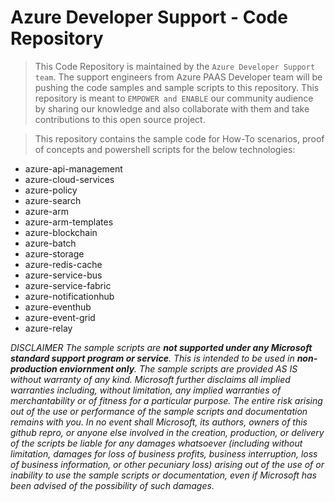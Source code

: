 # Azure Developer Support - Code Repository

> This Code Repository is maintained by the `Azure Developer Support team`. The support engineers from Azure PAAS Developer team will be pushing the code samples and sample scripts to this repository. This repository is meant to `EMPOWER and ENABLE` our community audience by sharing our knowledge and also collaborate with them and take contributions to this open source project.

> This repository contains the sample code for How-To scenarios, proof of concepts and powershell scripts for the below technologies:
* azure-api-management 
* azure-cloud-services 
* azure-policy 
* azure-search 
* azure-arm 
* azure-arm-templates
* azure-blockchain 
* azure-batch
* azure-storage 
* azure-redis-cache 
* azure-service-bus 
* azure-service-fabric
* azure-notificationhub 
* azure-eventhub 
* azure-event-grid 
* azure-relay 



*DISCLAIMER
The sample scripts are **not supported under any Microsoft standard support program or service**. This is intended to be used in **non-production enviornment only**.
The sample scripts are provided AS IS without warranty of any kind. Microsoft further disclaims all implied warranties including, without limitation, any implied warranties of merchantability or of fitness for a particular purpose. The entire risk arising out of the use or performance of the sample scripts and documentation remains with you. In no event shall Microsoft, its authors, owners of this github repro, or anyone else involved in the creation, production, or delivery of the scripts be liable for any damages whatsoever (including without limitation, damages for loss of business profits, business interruption, loss of business information, or other pecuniary loss) arising out of the use of or inability to use the sample scripts or documentation, even if Microsoft has been advised of the possibility of such damages.*
